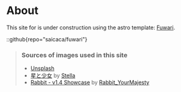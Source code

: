 # About

This site for is under construction using the astro template: [Fuwari](https://github.com/saicaca/fuwari).

::github{repo="saicaca/fuwari"}

> ### Sources of images used in this site
>
> - [Unsplash](https://unsplash.com/)
> - [星と少女](https://www.pixiv.net/artworks/108916539) by [Stella](https://www.pixiv.net/users/93273965)
> - [Rabbit - v1.4 Showcase](https://civitai.com/posts/586908) by [Rabbit_YourMajesty](https://civitai.com/user/Rabbit_YourMajesty)

